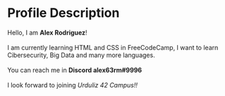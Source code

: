 <h1>Profile Description</h1>
Hello, I am <b>Alex Rodriguez</b>!<br><br>
I am currently learning HTML and CSS in FreeCodeCamp, I want to learn Cibersecurity, Big Data and many more languages.<br><br>
You can reach me in <strong>Discord alex63rm#9996</strong><br><br>
I look forward to joining <em>Urduliz 42 Campus!!<em>


<!---
alex63rm/alex63rm is a ✨ special ✨ repository because its `README.md` (this file) appears on your GitHub profile.
You can click the Preview link to take a look at your changes.
--->
